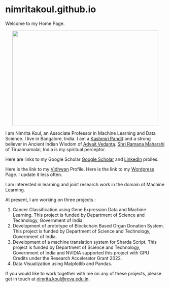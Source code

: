 # nimritakoul.github.io
Welcome to my Home Page. 


<p align="center">
  <img width="460" height="300" src="https://abrainyquote.com/wp-content/uploads/2020/03/winter.jpg">
</p>


I am Nimrita Koul, an Associate Professor in Machine Learning and Data Science. I live in Bangalore, India.
I am a [Kashmiri Pandit](https://en.wikipedia.org/wiki/Exodus_of_Kashmiri_Hindus) and a strong believer in Ancient Indian Wisdom of [Advait Vedanta](https://www.advaita-vedanta.org/avhp/). [Shri Ramana Maharshi](https://www.sriramanamaharshi.org/) of Tiruannamalai, India is my spiritual perceptor. 

Here are links to my Google Scholar [Google Scholar](https://scholar.google.co.in/citations?user=lD_Ce2gAAAAJ&hl=en) and [LinkedIn](https://www.linkedin.com/in/nimritakoul/) proiles.

Here is the link to my [Vidhwan](https://vidwan.inflibnet.ac.in/profile/115748) Profile.
Here is the link to my [Wordpress](https://wordpress.com/stats/day/nimritakoulblog.wordpress.com) Page. I update it less often.

I am interested in learning and joint research work in the domain of Machine Learning. 

At present, I am working on three projects :
1. Cancer Classification using Gene Expression Data and Machine Learning. This project is funded by Department of Science and Technology, Government of India. 
2. Development of prototype of Blockchain Based Organ Donation System. This project is funded by Department of Science and Technology, Government of India. 
3. Development of a machine translation system for Sharda Script. This project is funded by Department of Science and Technology, Government of India and NVIDIA supported this project with GPU Credits under the Research Accelerator Grant 2022. 
4. Data Visualization using Matplotlib and Pandas. 

If you would like to work together with me on any of these projects, please get in touch at nimrita.koul@reva.edu.in. 
